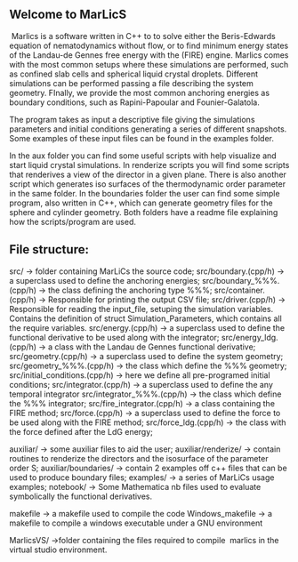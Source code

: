 Welcome to MarLicS
------------------

 Marlics is a software written in C++ to to solve either the Beris-Edwards equation of nematodynamics without flow, or to find minimum energy states of the Landau-de Gennes free energy with the (FIRE) engine. Marlics comes with the most common setups where these simulations are performed, such as confined slab cells and spherical liquid crystal droplets. Different simulations can be performed passing a file describing the system geometry. FInally, we provide the most common anchoring energies as boundary conditions, such as Rapini-Papoular and Founier-Galatola.

The program takes as input a descriptive file giving the simulations parameters and initial conditions generating a series of different snapshots. Some examples of these input files can be found in the examples folder.

In the aux folder you can find some useful scripts with help visualize and start liquid crystal simulations. In renderize scripts you will find some scripts that renderives a view of the director in a given plane. There is also another script which generates iso surfaces of the thermodynamic order parameter in the same folder. In the boundaries folder the user can find some simple program, also written in C++, which can generate geometry files for the sphere and cylinder geometry. Both folders have a readme file explaining how the scripts/program are used.

File structure:
--------------

src/ -> folder containing MarLiCs the source code;
	src/boundary.(cpp/h) -> a superclass used to define the anchoring energies;
	src/boundary_%%%.(cpp/h) -> the class defining the anchoring type %%%;
	src/container.(cpp/h) -> Responsible for printing the output CSV file;
	src/driver.(cpp/h) -> Responsible for reading the input_file, setuping the simulation variables. Contains the definition of struct Simulation_Parameters, which contains all the require variables.
	src/energy.(cpp/h) -> a superclass used to define the functional derivative to be used along with the integrator;
	src/energy_ldg.(cpp/h) -> a class with the Landau de Gennes functional derivative;
	src/geometry.(cpp/h) -> a superclass used to define the system geometry;
	src/geometry_%%%.(cpp/h) -> the class which define the %%% geometry;
	src/initial_conditions.(cpp/h) -> here we define all pre-programed initial conditions; 
	src/integrator.(cpp/h) -> a superclass used to define the any temporal integrator
	src/integrator_%%%.(cpp/h) -> the class which define the %%% integrator;
	src/fire_integrator.(cpp/h) -> a class containing the FIRE method;
	src/force.(cpp/h) -> a superclass used to define the force to be used along with the FIRE method;
	src/force_ldg.(cpp/h) -> the class with the force defined after the LdG energy;

auxiliar/ -> some auxiliar files to aid the user;
	auxiliar/renderize/ -> contain routines to renderize the directors and the isosurface of the parameter order S;
	auxiliar/boundaries/ -> contain 2 examples off c++ files that can be used to produce boundary files;
	examples/ -> a series of MarLiCs usage examples;
	notebook/ -> Some Mathematica nb files used to evaluate symbolically the functional derivatives.
	
makefile -> a makefile used to compile the code
Windows_makefile -> a makefile to compile a windows executable under a GNU environment

MarlicsVS/ ->folder containing the files required to compile  marlics in the virtual studio environment.
